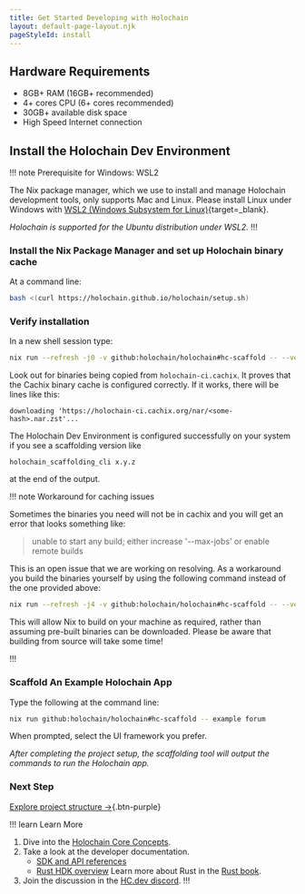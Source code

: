 ```yaml
---
title: Get Started Developing with Holochain
layout: default-page-layout.njk
pageStyleId: install
---
```


## Hardware Requirements

* 8GB+ RAM (16GB+ recommended)
* 4+ cores CPU (6+ cores recommended)
* 30GB+ available disk space
* High Speed Internet connection

## Install the Holochain Dev Environment

!!! note Prerequisite for Windows: WSL2

The Nix package manager, which we use to install and manage Holochain development tools, only supports Mac and Linux. Please install Linux under Windows with [WSL2 (Windows Subsystem for Linux)](https://learn.microsoft.com/en-us/windows/wsl/install){target=_blank}.

_Holochain is supported for the Ubuntu distribution under WSL2._
!!!

### Install the Nix Package Manager and set up Holochain binary cache

At a command line:

```bash
bash <(curl https://holochain.github.io/holochain/setup.sh)
```

### Verify installation

In a new shell session type:

```bash
nix run --refresh -j0 -v github:holochain/holochain#hc-scaffold -- --version
```

Look out for binaries being copied from `holochain-ci.cachix`. It proves that the Cachix binary
cache is configured correctly. If it works, there will be lines like this:

```text
downloading 'https://holochain-ci.cachix.org/nar/<some-hash>.nar.zst'...
```

The Holochain Dev Environment is configured successfully on your system if you see a scaffolding version like

```text
holochain_scaffolding_cli x.y.z
```

at the end of the output.

!!! note Workaround for caching issues

Sometimes the binaries you need will not be in cachix and you will get an error that looks something like:
> unable to start any build; either increase '--max-jobs' or enable remote builds

This is an open issue that we are working on resolving. As a workaround you build the binaries yourself by 
using the following command instead of the one provided above:

```bash
nix run --refresh -j4 -v github:holochain/holochain#hc-scaffold -- --version
```

This will allow Nix to build on your machine as required, rather than assuming pre-built binaries can be downloaded. Please be aware that building from source will take some time!

!!!

### Scaffold An Example Holochain App

Type the following at the command line:

```bash
nix run github:holochain/holochain#hc-scaffold -- example forum
```

When prompted, select the UI framework you prefer.

_After completing the project setup, the scaffolding tool will output the commands to run the Holochain app._

### Next Step

[Explore project structure →](./project-structure){.btn-purple}

!!! learn Learn More
1. Dive into the [Holochain Core Concepts](../concepts/1_the_basics/).
2. Take a look at the developer documentation.
    * [SDK and API references](../references/)
    * [Rust HDK overview](https://github.com/holochain/holochain/blob/develop/crates/hdk/README.md)
    Learn more about Rust in the [Rust book](https://doc.rust-lang.org/book/).
3. Join the discussion in the [HC.dev discord](https://discord.gg/k55DS5dmPH).
!!!
